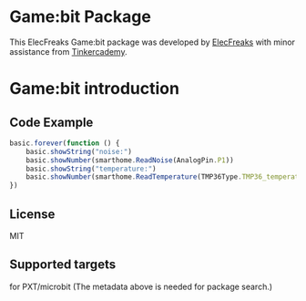 # Game:bit Package
This ElecFreaks Game:bit package was developed by [ElecFreaks](https://www.elecfreaks.com/) with minor assistance from [Tinkercademy](https://tinkercademy.com/).

# Game:bit introduction


## Code Example
```JavaScript
basic.forever(function () {
    basic.showString("noise:")
    basic.showNumber(smarthome.ReadNoise(AnalogPin.P1))
    basic.showString("temperature:")
    basic.showNumber(smarthome.ReadTemperature(TMP36Type.TMP36_temperature_C, AnalogPin.P2))
})


```

## License
MIT

## Supported targets
for PXT/microbit (The metadata above is needed for package search.)

